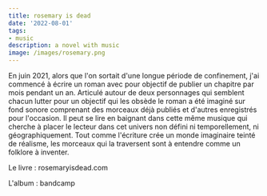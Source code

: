 ```yaml
---
title: rosemary is dead
date: '2022-08-01'
tags:
- music
description: a novel with music
image: /images/rosemary.png 
---
```


En juin 2021, alors que l'on sortait d'une longue période de confinement, j'ai commencé à écrire un roman avec pour objectif de publier un chapitre par mois pendant un an. Articulé autour de deux personnages qui semblent chacun lutter pour un objectif qui les obsède le roman a été imaginé sur fond sonore comprenant des morceaux déjà publiés et d'autres enregistrés pour l'occasion. Il peut se lire en baignant dans cette même musique qui cherche à placer le lecteur dans cet univers non
défini ni temporellement, ni géographiquement. Tout comme l'écriture crée un monde imaginaire teinté de réalisme, les morceaux qui la traversent sont à entendre comme un folklore à inventer.

Le livre : rosemaryisdead.com

L'album : bandcamp


